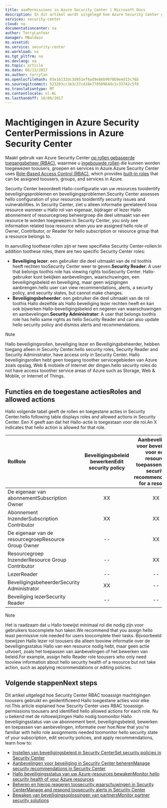 ```yaml
---
title: aaaPermissions in Azure Security Center | Microsoft Docs
description: In dit artikel wordt uitgelegd hoe Azure Security Center gebruikt voor toegang op basis van rollen besturingselement tooassign machtigingen toousers en identificeert Hallo toegestane acties voor elke rol.
services: security-center
cloud: na
documentationcenter: na
author: TerryLanfear
manager: MBaldwin
ms.assetid: 
ms.service: security-center
ms.workload: na
ms.tgt_pltfrm: na
ms.devlang: na
ms.topic: article
ms.date: 06/13/2017
ms.author: terrylan
ms.openlocfilehash: 03e16132dc3d951ef8ad9e86b9970b9e4d15c76b
ms.sourcegitcommit: 523283cc1b3c37c428e77850964dc1c33742c5f0
ms.translationtype: MT
ms.contentlocale: nl-NL
ms.lasthandoff: 10/06/2017
---
```

# <a name="permissions-in-azure-security-center"></a><span data-ttu-id="a45f6-103">Machtigingen in Azure Security Center</span><span class="sxs-lookup"><span data-stu-id="a45f6-103">Permissions in Azure Security Center</span></span>

<span data-ttu-id="a45f6-104">Maakt gebruik van Azure Security Center [op rollen gebaseerde toegangsbeheer (RBAC)](../active-directory/role-based-access-control-configure.md), waarmee u [ingebouwde rollen](../active-directory/role-based-access-built-in-roles.md) die kunnen worden toegewezen toousers, groepen en services in Azure.</span><span class="sxs-lookup"><span data-stu-id="a45f6-104">Azure Security Center uses [Role-Based Access Control (RBAC)](../active-directory/role-based-access-control-configure.md), which provides [built-in roles](../active-directory/role-based-access-built-in-roles.md) that can be assigned toousers, groups, and services in Azure.</span></span>

<span data-ttu-id="a45f6-105">Security Center beoordeelt Hallo-configuratie van uw resources tooidentify beveiligingsproblemen en beveiligingsproblemen.</span><span class="sxs-lookup"><span data-stu-id="a45f6-105">Security Center assesses hello configuration of your resources tooidentify security issues and vulnerabilities.</span></span> <span data-ttu-id="a45f6-106">In Security Center, ziet u alleen informatie gerelateerd tooa resource wanneer u Hallo rol van eigenaar, bijdrager of lezer Hallo abonnement of resourcegroep beheergroep die deel uitmaakt van een resource te worden toegewezen.</span><span class="sxs-lookup"><span data-stu-id="a45f6-106">In Security Center, you only see information related tooa resource when you are assigned hello role of Owner, Contributor, or Reader for hello subscription or resource group that a resource belongs to.</span></span>

<span data-ttu-id="a45f6-107">In aanvulling toothese rollen zijn er twee specifieke Security Center-rollen:</span><span class="sxs-lookup"><span data-stu-id="a45f6-107">In addition toothese roles, there are two specific Security Center roles:</span></span>

* <span data-ttu-id="a45f6-108">**Beveiliging lezer**: een gebruiker die deel uitmaakt van de rol toothis heeft rechten tooSecurity Center weer te geven.</span><span class="sxs-lookup"><span data-stu-id="a45f6-108">**Security Reader**: A user that belongs toothis role has viewing rights tooSecurity Center.</span></span> <span data-ttu-id="a45f6-109">Hallo-gebruiker kunt bekijken aanbevelingen, waarschuwingen, een beveiligingsbeleid en beveiliging, maar geen wijzigingen aanbrengen.</span><span class="sxs-lookup"><span data-stu-id="a45f6-109">hello user can view recommendations, alerts, a security policy, and security states, but cannot make changes.</span></span>
* <span data-ttu-id="a45f6-110">**Beveiligingsbeheerder**: een gebruiker die deel uitmaakt van de rol toothis Hallo dezelfde als Hallo beveiliging lezer rechten heeft en kan ook bijwerken Hallo-beveiligingsbeleid en negeren van waarschuwingen en aanbevelingen.</span><span class="sxs-lookup"><span data-stu-id="a45f6-110">**Security Administrator**: A user that belongs toothis role has hello same rights as hello Security Reader and can also update hello security policy and dismiss alerts and recommendations.</span></span>

> [!NOTE]
> <span data-ttu-id="a45f6-111">Hallo beveiligingsrollen, beveiliging lezer en Beveiligingsbeheerder, hebben toegang alleen in Security Center.</span><span class="sxs-lookup"><span data-stu-id="a45f6-111">hello security roles, Security Reader and Security Administrator, have access only in Security Center.</span></span> <span data-ttu-id="a45f6-112">Hallo beveiligingsrollen hebt geen toegang tooother servicegebieden van Azure zoals opslag, Web & mobiele of Internet der dingen.</span><span class="sxs-lookup"><span data-stu-id="a45f6-112">hello security roles do not have access tooother service areas of Azure such as Storage, Web & Mobile, or Internet of Things.</span></span>
>
>

## <a name="roles-and-allowed-actions"></a><span data-ttu-id="a45f6-113">Functies en de toegestane acties</span><span class="sxs-lookup"><span data-stu-id="a45f6-113">Roles and allowed actions</span></span>

<span data-ttu-id="a45f6-114">Hallo volgende tabel geeft de rollen en toegestane acties in Security Center.</span><span class="sxs-lookup"><span data-stu-id="a45f6-114">hello following table displays roles and allowed actions in Security Center.</span></span> <span data-ttu-id="a45f6-115">Een X geeft aan dat het Hallo-actie is toegestaan voor die rol.</span><span class="sxs-lookup"><span data-stu-id="a45f6-115">An X indicates that hello action is allowed for that role.</span></span>

| <span data-ttu-id="a45f6-116">Rol</span><span class="sxs-lookup"><span data-stu-id="a45f6-116">Role</span></span> | <span data-ttu-id="a45f6-117">Beveiligingsbeleid bewerken</span><span class="sxs-lookup"><span data-stu-id="a45f6-117">Edit security policy</span></span> | <span data-ttu-id="a45f6-118">Aanbevelingen voor beveiliging voor een resource toepassen</span><span class="sxs-lookup"><span data-stu-id="a45f6-118">Apply security recommendations for a resource</span></span> | <span data-ttu-id="a45f6-119">Negeren van waarschuwingen en aanbevelingen</span><span class="sxs-lookup"><span data-stu-id="a45f6-119">Dismiss alerts and recommendations</span></span> | <span data-ttu-id="a45f6-120">Waarschuwingen weergeven en aanbevelingen</span><span class="sxs-lookup"><span data-stu-id="a45f6-120">View alerts and recommendations</span></span> |
|:--- |:---:|:---:|:---:|:---:|
| <span data-ttu-id="a45f6-121">De eigenaar van abonnement</span><span class="sxs-lookup"><span data-stu-id="a45f6-121">Subscription Owner</span></span> | <span data-ttu-id="a45f6-122">X</span><span class="sxs-lookup"><span data-stu-id="a45f6-122">X</span></span> | <span data-ttu-id="a45f6-123">X</span><span class="sxs-lookup"><span data-stu-id="a45f6-123">X</span></span> | <span data-ttu-id="a45f6-124">X</span><span class="sxs-lookup"><span data-stu-id="a45f6-124">X</span></span> | <span data-ttu-id="a45f6-125">X</span><span class="sxs-lookup"><span data-stu-id="a45f6-125">X</span></span> |
| <span data-ttu-id="a45f6-126">Abonnement Inzender</span><span class="sxs-lookup"><span data-stu-id="a45f6-126">Subscription Contributor</span></span> | <span data-ttu-id="a45f6-127">X</span><span class="sxs-lookup"><span data-stu-id="a45f6-127">X</span></span> | <span data-ttu-id="a45f6-128">X</span><span class="sxs-lookup"><span data-stu-id="a45f6-128">X</span></span> | <span data-ttu-id="a45f6-129">X</span><span class="sxs-lookup"><span data-stu-id="a45f6-129">X</span></span> | <span data-ttu-id="a45f6-130">X</span><span class="sxs-lookup"><span data-stu-id="a45f6-130">X</span></span> |
| <span data-ttu-id="a45f6-131">De eigenaar van de resourcegroep</span><span class="sxs-lookup"><span data-stu-id="a45f6-131">Resource Group Owner</span></span> | -- | <span data-ttu-id="a45f6-132">X</span><span class="sxs-lookup"><span data-stu-id="a45f6-132">X</span></span> | -- | <span data-ttu-id="a45f6-133">X</span><span class="sxs-lookup"><span data-stu-id="a45f6-133">X</span></span> |
| <span data-ttu-id="a45f6-134">Resourcegroep Inzender</span><span class="sxs-lookup"><span data-stu-id="a45f6-134">Resource Group Contributor</span></span> | -- | <span data-ttu-id="a45f6-135">X</span><span class="sxs-lookup"><span data-stu-id="a45f6-135">X</span></span> | -- | <span data-ttu-id="a45f6-136">X</span><span class="sxs-lookup"><span data-stu-id="a45f6-136">X</span></span> |
| <span data-ttu-id="a45f6-137">Lezer</span><span class="sxs-lookup"><span data-stu-id="a45f6-137">Reader</span></span> | -- | -- | -- | <span data-ttu-id="a45f6-138">X</span><span class="sxs-lookup"><span data-stu-id="a45f6-138">X</span></span> |
| <span data-ttu-id="a45f6-139">Beveiligingsbeheerder</span><span class="sxs-lookup"><span data-stu-id="a45f6-139">Security Administrator</span></span> | <span data-ttu-id="a45f6-140">X</span><span class="sxs-lookup"><span data-stu-id="a45f6-140">X</span></span> | -- | <span data-ttu-id="a45f6-141">X</span><span class="sxs-lookup"><span data-stu-id="a45f6-141">X</span></span> | <span data-ttu-id="a45f6-142">X</span><span class="sxs-lookup"><span data-stu-id="a45f6-142">X</span></span> |
| <span data-ttu-id="a45f6-143">Beveiliging lezer</span><span class="sxs-lookup"><span data-stu-id="a45f6-143">Security Reader</span></span> | -- | -- | -- | <span data-ttu-id="a45f6-144">X</span><span class="sxs-lookup"><span data-stu-id="a45f6-144">X</span></span> |

> [!NOTE]
> <span data-ttu-id="a45f6-145">Het is raadzaam dat u Hallo toewijst minimaal rol die nodig zijn voor gebruikers toocomplete hun taken.</span><span class="sxs-lookup"><span data-stu-id="a45f6-145">We recommend that you assign hello least permissive role needed for users toocomplete their tasks.</span></span> <span data-ttu-id="a45f6-146">Bijvoorbeeld toewijzen Hallo lezer rol toousers die alleen tooview informatie over de beveiligingsstatus Hallo van een resource nodig hebt, maar geen actie uitvoert, zoals het toepassen van aanbevelingen of het bewerken van beleid.</span><span class="sxs-lookup"><span data-stu-id="a45f6-146">For example, assign hello Reader role toousers who only need tooview information about hello security health of a resource but not take action, such as applying recommendations or editing policies.</span></span>
>
>

## <a name="next-steps"></a><span data-ttu-id="a45f6-147">Volgende stappen</span><span class="sxs-lookup"><span data-stu-id="a45f6-147">Next steps</span></span>
<span data-ttu-id="a45f6-148">Dit artikel uitgelegd hoe Security Center RBAC tooassign machtigingen toousers gebruikt en geïdentificeerd Hallo toegestane acties voor elke rol.</span><span class="sxs-lookup"><span data-stu-id="a45f6-148">This article explained how Security Center uses RBAC tooassign permissions toousers and identified hello allowed actions for each role.</span></span> <span data-ttu-id="a45f6-149">Nu u bekend met de roltoewijzingen Hallo nodig toomonitor Hallo beveiligingsstatus van uw abonnement bent, beveiligingsbeleid, bewerken en toepassen van aanbevelingen, informatie over hoe:</span><span class="sxs-lookup"><span data-stu-id="a45f6-149">Now that you're familiar with hello role assignments needed toomonitor hello security state of your subscription, edit security policies, and apply recommendations, learn how to:</span></span>

- [<span data-ttu-id="a45f6-150">Instellen van beveiligingsbeleid in Security Center</span><span class="sxs-lookup"><span data-stu-id="a45f6-150">Set security policies in Security Center</span></span>](security-center-policies.md)
- [<span data-ttu-id="a45f6-151">Aanbevelingen voor beveiliging in Security Center beheren</span><span class="sxs-lookup"><span data-stu-id="a45f6-151">Manage security recommendations in Security Center</span></span>](security-center-recommendations.md)
- [<span data-ttu-id="a45f6-152">Hallo beveiligingsstatus van uw Azure-resources bewaken</span><span class="sxs-lookup"><span data-stu-id="a45f6-152">Monitor hello security health of your Azure resources</span></span>](security-center-monitoring.md)
- [<span data-ttu-id="a45f6-153">Beheren en hierop reageren toosecurity waarschuwingen in Security Center</span><span class="sxs-lookup"><span data-stu-id="a45f6-153">Manage and respond toosecurity alerts in Security Center</span></span>](security-center-managing-and-responding-alerts.md)
- [<span data-ttu-id="a45f6-154">Bewaken van beveiligingsoplossingen van partners</span><span class="sxs-lookup"><span data-stu-id="a45f6-154">Monitor partner security solutions</span></span>](security-center-partner-solutions.md)
